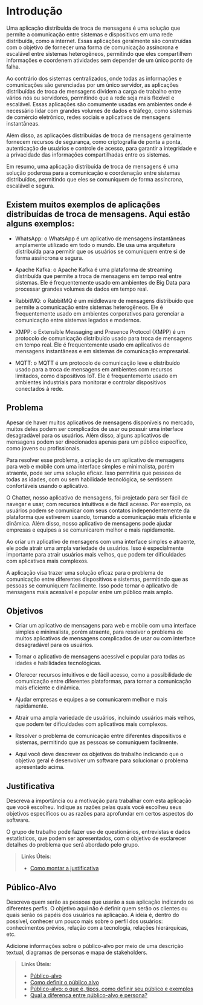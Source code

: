 # Introdução

Uma aplicação distribuída de troca de mensagens é uma solução que permite a comunicação entre sistemas e dispositivos em uma rede distribuída, como a internet. Essas aplicações geralmente são construídas com o objetivo de fornecer uma forma de comunicação assíncrona e escalável entre sistemas heterogêneos, permitindo que eles compartilhem informações e coordenem atividades sem depender de um único ponto de falha.

Ao contrário dos sistemas centralizados, onde todas as informações e comunicações são gerenciadas por um único servidor, as aplicações distribuídas de troca de mensagens dividem a carga de trabalho entre vários nós ou servidores, permitindo que a rede seja mais flexível e escalável. Essas aplicações são comumente usadas em ambientes onde é necessário lidar com grandes volumes de dados e tráfego, como sistemas de comércio eletrônico, redes sociais e aplicativos de mensagens instantâneas.

Além disso, as aplicações distribuídas de troca de mensagens geralmente fornecem recursos de segurança, como criptografia de ponta a ponta, autenticação de usuários e controle de acesso, para garantir a integridade e a privacidade das informações compartilhadas entre os sistemas.

Em resumo, uma aplicação distribuída de troca de mensagens é uma solução poderosa para a comunicação e coordenação entre sistemas distribuídos, permitindo que eles se comuniquem de forma assíncrona, escalável e segura.

## Existem muitos exemplos de aplicações distribuídas de troca de mensagens. Aqui estão alguns exemplos:

- WhatsApp: o WhatsApp é um aplicativo de mensagens instantâneas amplamente utilizado em todo o mundo. Ele usa uma arquitetura distribuída para permitir que os usuários se comuniquem entre si de forma assíncrona e segura.

- Apache Kafka: o Apache Kafka é uma plataforma de streaming distribuída que permite a troca de mensagens em tempo real entre sistemas. Ele é frequentemente usado em ambientes de Big Data para processar grandes volumes de dados em tempo real.

- RabbitMQ: o RabbitMQ é um middleware de mensagens distribuído que permite a comunicação entre sistemas heterogêneos. Ele é frequentemente usado em ambientes corporativos para gerenciar a comunicação entre sistemas legados e modernos.

- XMPP: o Extensible Messaging and Presence Protocol (XMPP) é um protocolo de comunicação distribuído usado para troca de mensagens em tempo real. Ele é frequentemente usado em aplicativos de mensagens instantâneas e em sistemas de comunicação empresarial.

- MQTT: o MQTT é um protocolo de comunicação leve e distribuído usado para a troca de mensagens em ambientes com recursos limitados, como dispositivos IoT. Ele é frequentemente usado em ambientes industriais para monitorar e controlar dispositivos conectados à rede.

## Problema

Apesar de haver muitos aplicativos de mensagens disponíveis no mercado, muitos deles podem ser complicados de usar ou possuir uma interface desagradável para os usuários. Além disso, alguns aplicativos de mensagens podem ser direcionados apenas para um público específico, como jovens ou profissionais.

Para resolver esse problema, a criação de um aplicativo de mensagens para web e mobile com uma interface simples e minimalista, porém atraente, pode ser uma solução eficaz. Isso permitiria que pessoas de todas as idades, com ou sem habilidade tecnológica, se sentissem confortáveis usando o aplicativo.

O Chatter, nosso aplicativo de mensagens, foi projetado para ser fácil de navegar e usar, com recursos intuitivos e de fácil acesso. Por exemplo, os usuários podem se comunicar com seus contatos independentemente da plataforma que estiverem usando, tornando a comunicação mais eficiente e dinâmica. Além disso, nosso aplicativo de mensagens pode ajudar empresas e equipes a se comunicarem melhor e mais rapidamente.

Ao criar um aplicativo de mensagens com uma interface simples e atraente, ele pode atrair uma ampla variedade de usuários. Isso é especialmente importante para atrair usuários mais velhos, que podem ter dificuldades com aplicativos mais complexos.

A aplicação visa trazer uma solução eficaz para o problema de comunicação entre diferentes dispositivos e sistemas, permitindo que as pessoas se comuniquem facilmente. Isso pode tornar o aplicativo de mensagens mais acessível e popular entre um público mais amplo.

## Objetivos

- Criar um aplicativo de mensagens para web e mobile com uma interface simples e minimalista, porém atraente, para resolver o problema de muitos aplicativos de mensagens complicados de usar ou com interface desagradável para os usuários.

- Tornar o aplicativo de mensagens acessível e popular para todas as idades e habilidades tecnológicas.

- Oferecer recursos intuitivos e de fácil acesso, como a possibilidade de comunicação entre diferentes plataformas, para tornar a comunicação mais eficiente e dinâmica.

- Ajudar empresas e equipes a se comunicarem melhor e mais rapidamente.

- Atrair uma ampla variedade de usuários, incluindo usuários mais velhos, que podem ter dificuldades com aplicativos mais complexos.

- Resolver o problema de comunicação entre diferentes dispositivos e sistemas, permitindo que as pessoas se comuniquem facilmente.

- Aqui você deve descrever os objetivos do trabalho indicando que o objetivo geral é desenvolver um software para solucionar o problema apresentado acima. 

## Justificativa

Descreva a importância ou a motivação para trabalhar com esta aplicação que você escolheu. Indique as razões pelas quais você escolheu seus objetivos específicos ou as razões para aprofundar em certos aspectos do software.

O grupo de trabalho pode fazer uso de questionários, entrevistas e dados estatísticos, que podem ser apresentados, com o objetivo de esclarecer detalhes do problema que será abordado pelo grupo.

> **Links Úteis**:
> - [Como montar a justificativa](https://guiadamonografia.com.br/como-montar-justificativa-do-tcc/)

## Público-Alvo

Descreva quem serão as pessoas que usarão a sua aplicação indicando os diferentes perfis. O objetivo aqui não é definir quem serão os clientes ou quais serão os papéis dos usuários na aplicação. A ideia é, dentro do possível, conhecer um pouco mais sobre o perfil dos usuários: conhecimentos prévios, relação com a tecnologia, relações
hierárquicas, etc.

Adicione informações sobre o público-alvo por meio de uma descrição textual, diagramas de personas e mapa de stakeholders.

> **Links Úteis**:
> - [Público-alvo](https://blog.hotmart.com/pt-br/publico-alvo/)
> - [Como definir o público alvo](https://exame.com/pme/5-dicas-essenciais-para-definir-o-publico-alvo-do-seu-negocio/)
> - [Público-alvo: o que é, tipos, como definir seu público e exemplos](https://klickpages.com.br/blog/publico-alvo-o-que-e/)
> - [Qual a diferença entre público-alvo e persona?](https://rockcontent.com/blog/diferenca-publico-alvo-e-persona/)
